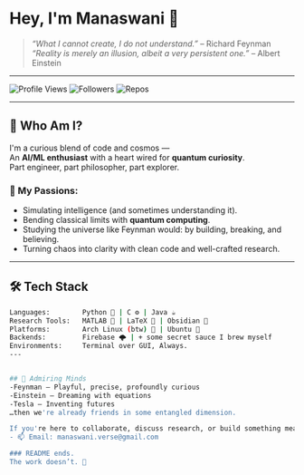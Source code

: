 # Hey, I'm Manaswani 👋

> _“What I cannot create, I do not understand.”_ – Richard Feynman  
> _“Reality is merely an illusion, albeit a very persistent one.”_ – Albert Einstein  

---

![Profile Views](https://komarev.com/ghpvc/?username=Manaswani96&color=blueviolet&style=flat)
![Followers](https://img.shields.io/github/followers/Manaswani96?label=Follow%20Me&style=social)
![Repos](https://img.shields.io/github/repo-search?style=social&q=user%3AManaswani96)

---

## 🧠 Who Am I?

I'm a curious blend of code and cosmos —  
An **AI/ML enthusiast** with a heart wired for **quantum curiosity**.  
Part engineer, part philosopher, part explorer.

### 🧬 My Passions:
- Simulating intelligence (and sometimes understanding it).
- Bending classical limits with **quantum computing**.
- Studying the universe like Feynman would: by building, breaking, and believing.
- Turning chaos into clarity with clean code and well-crafted research.

---

## 🛠️ Tech Stack

```bash
Languages:        Python 🐍 | C ⚙️ | Java ☕
Research Tools:   MATLAB 🔬 | LaTeX 📄 | Obsidian 🧠
Platforms:        Arch Linux (btw) 🧊 | Ubuntu 🐧
Backends:         Firebase 🌩️ | + some secret sauce I brew myself
Environments:     Terminal over GUI, Always.
---


## 🧲 Admiring Minds
-Feynman — Playful, precise, profoundly curious
-Einstein — Dreaming with equations
-Tesla — Inventing futures
…then we're already friends in some entangled dimension.

If you're here to collaborate, discuss research, or build something meaningful, I'm all ears.
- 📫 Email: manaswani.verse@gmail.com

### README ends.  
The work doesn’t. 🐧

